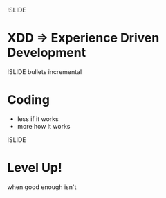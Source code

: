 !SLIDE 
# XDD => Experience Driven Development #

!SLIDE bullets incremental
# Coding #

* less if it works
* more how it works

!SLIDE
# Level Up!

when good enough isn't

<!--
  NOTES

  idealism/lack of contentment (satisfaction is the death of desire)

  I find myself questioning existing stuff but lacking the context to know why or what might be better, so I explore.
  It is as much about the experience of the developer as it is about the experience of the user.
  Make your own tools.

  Take notes when you see weird stuff, its too easy to forget to revisit.

  It is difficult to expand and get better if you accept things as good enough, but hard to get things done if you don't.

  Libraries as expert systems
-->
